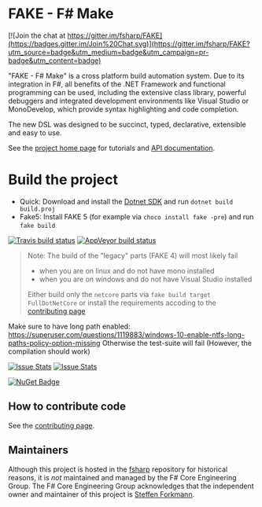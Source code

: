 # FAKE - F# Make

[![Join the chat at https://gitter.im/fsharp/FAKE](https://badges.gitter.im/Join%20Chat.svg)](https://gitter.im/fsharp/FAKE?utm_source=badge&utm_medium=badge&utm_campaign=pr-badge&utm_content=badge)

"FAKE - F# Make" is a cross platform build automation system. Due to its integration 
in F#, all benefits of the .NET Framework and functional programming can be used, including 
the extensive class library, powerful debuggers and integrated development environments like 
Visual Studio or MonoDevelop, which provide syntax highlighting and code completion.

The new DSL was designed to be succinct, typed, declarative, extensible and easy to use.

See the [project home page](http://fsharp.github.com/FAKE/) for tutorials and [API documentation](http://fsharp.github.io/FAKE/apidocs/v5/index.html).

# Build the project

* Quick: Download and install the [Dotnet SDK](https://www.microsoft.com/net/learn/get-started) and run `dotnet build build.proj`
* Fake5: Install FAKE 5 (for example via `choco install fake -pre`) and run `fake build`

[![Travis build status](https://travis-ci.org/fsharp/FAKE.png)](https://travis-ci.org/fsharp/FAKE)
[![AppVeyor build status](https://ci.appveyor.com/api/projects/status/lk1dfo1qi99ri78f)](https://ci.appveyor.com/project/SteffenForkmann/fake)

> Note: The build of the "legacy" parts (FAKE 4) will most likely fail
>
> - when you are on linux and do not have mono installed
> - when you are on windows and do not have Visual Studio installed
>
> Either build only the `netcore` parts via `fake build target FullDotNetCore` or install the requirements accoding to the [contributing page](http://fsharp.github.com/FAKE/contributing.html)

Make sure to have long path enabled: https://superuser.com/questions/1119883/windows-10-enable-ntfs-long-paths-policy-option-missing
Otherwise the test-suite will fail (However, the compilation should work)

[![Issue Stats](http://www.issuestats.com/github/fsharp/FAKE/badge/pr)](http://www.issuestats.com/github/fsharp/FAKE) [![Issue Stats](http://www.issuestats.com/github/fsharp/FAKE/badge/issue)](http://www.issuestats.com/github/fsharp/FAKE)

[![NuGet Badge](https://buildstats.info/nuget/FAKE)](https://www.nuget.org/packages/FAKE)

## How to contribute code

See the [contributing page](http://fsharp.github.com/FAKE/contributing.html).

## Maintainers

Although this project is hosted in the [fsharp](https://github.com/fsharp) repository for historical reasons, it is _not_ maintained and managed by the F# Core Engineering Group. The F# Core Engineering Group acknowledges that the independent owner and maintainer of this project is [Steffen Forkmann](http://github.com/forki).
